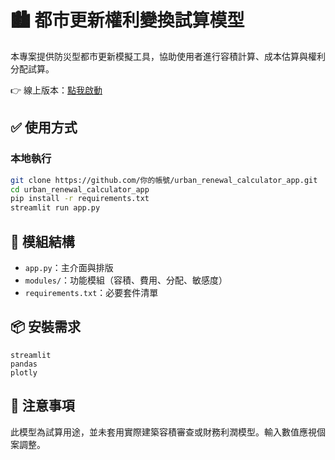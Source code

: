 # 🏙️ 都市更新權利變換試算模型

本專案提供防災型都市更新模擬工具，協助使用者進行容積計算、成本估算與權利分配試算。

👉 線上版本：[點我啟動](https://urbanrenewalcalculatorapp-vpupa84rtvl6hgtxv2pili.streamlit.app)

## ✅ 使用方式

### 本地執行

```bash
git clone https://github.com/你的帳號/urban_renewal_calculator_app.git
cd urban_renewal_calculator_app
pip install -r requirements.txt
streamlit run app.py
```

## 🧱 模組結構

- `app.py`：主介面與排版
- `modules/`：功能模組（容積、費用、分配、敏感度）
- `requirements.txt`：必要套件清單

## 📦 安裝需求

```
streamlit
pandas
plotly
```

## 📍 注意事項

此模型為試算用途，並未套用實際建築容積審查或財務利潤模型。輸入數值應視個案調整。

